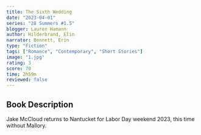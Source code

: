 ```yaml
---
title: The Sixth Wedding
date: "2023-04-01"
series: "28 Summers #1.5"
blogger: Lauren Hamann
author: Hilderbrand, Elin
narrator: Bennett, Erin
type: "Fiction"
tags: ["Romance", "Contemporary", "Short Stories"]
image: "1.jpg"
rating: 3
score: 70
time: 2h59m
reviewed: false
---
```


## Book Description

Jake McCloud returns to Nantucket for Labor Day weekend 2023, this time without Mallory.
